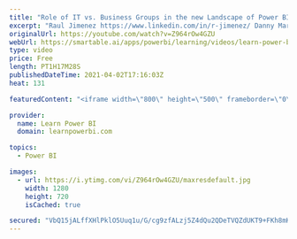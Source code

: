 ```yaml
---
title: "Role of IT vs. Business Groups in the new Landscape of Power BI / Self-Service BI 🔴 TalkPowerBI LIVE"
excerpt: "Raul Jimenez https://www.linkedin.com/in/r-jimenez/ Danny Martens https://www.linkedin.com/in/dannymartenscma/ Does Self-Service BI mean that IT is redundant and not needed anymore? Or to the contrary the role of IT is even more critical than before. But IT DOES NEED TO CHANGE! Big time. The Old IT needs"
originalUrl: https://youtube.com/watch?v=Z964rOw4GZU
webUrl: https://smartable.ai/apps/powerbi/learning/videos/learn-power-bi-role-of-it-vs-business-groups-in-the-new-landscape-of-power-bi-self-service-bi-talkpowerbi-live/
type: video
price: Free
length: PT1H17M28S
publishedDateTime: 2021-04-02T17:16:03Z
heat: 131

featuredContent: "<iframe width=\"800\" height=\"500\" frameborder=\"0\" src=\"https://www.youtube.com/embed/Z964rOw4GZU\" allow=\"accelerometer; autoplay; encrypted-media; gyroscope; picture-in-picture\" allowfullscreen></iframe>"

provider:
  name: Learn Power BI
  domain: learnpowerbi.com

topics:
  - Power BI

images:
  - url: https://i.ytimg.com/vi/Z964rOw4GZU/maxresdefault.jpg
    width: 1280
    height: 720
    isCached: true

secured: "VbQ15jALffXHlPklO5Uuq1u/G/cg9zfALzj5Z4dQu2QDeTVQZdUKT9+FKh8mKR1dRxlv/ch9viBS6KTm4Uqvfo8JFJPzY10XXOHv0SXjIcDY9srSJiNLHQbs1jLBCC1sE5ZAoHqCK6jbdyGWNuT/32wT3yCXi4HHBjlxQlvcmafE3h9E2QoK++Gf2uWm3e1c+Id09U55fxPVmNbN9ho53Am84qK1aAYuJOEKl3muMGHts2ZUBIsLksldHUlAO4676Ay6bkMy2XcQd8dPJDiYl9oZWVICGOqsWuLhOA9dJPeTB2zWCAGaHJndN8yMWWakCtf66LoTFmBxau6qSDbuMQNfM9FKj9X/Vtm99gyiszDnZ+mBD7NXRhuf+BcBs4cZ+HEefw1RFLjGttaPBFLl27J5etbXPc7T/muFWObYGDQ=;y5zwFdYaxDABOsZKwgWj9A=="
---
```


